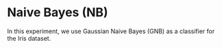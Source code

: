 # Naive Bayes (NB)
In this experiment, we use Gaussian Naive Bayes (GNB) as a classifier for the Iris dataset.
